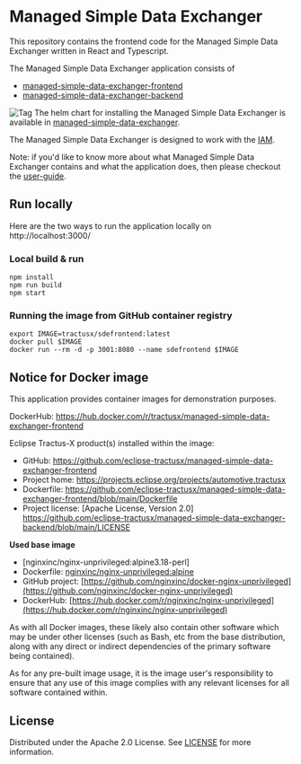 # Managed Simple Data Exchanger

This repository contains the frontend code for the Managed Simple Data Exchanger written in React and Typescript.

The Managed Simple Data Exchanger application consists of

- [managed-simple-data-exchanger-frontend](https://github.com/eclipse-tractusx/managed-simple-data-exchanger-frontend)
- [managed-simple-data-exchanger-backend](https://github.com/eclipse-tractusx/managed-simple-data-exchanger-backend)

![Tag](https://img.shields.io/static/v1?label=&message=LeadingRepository&color=green&style=flat) The helm chart for installing the Managed Simple Data Exchanger is available in [managed-simple-data-exchanger](https://github.com/eclipse-tractusx/managed-simple-data-exchanger).

The Managed Simple Data Exchanger is designed to work with the [IAM](https://github.com/eclipse-tractusx/portal-iam).

Note: if you'd like to know more about what Managed Simple Data Exchanger contains and what the application does, then please checkout the [user-guide](https://github.com/eclipse-tractusx/managed-simple-data-exchanger-frontend/blob/main/docs/user-guide/README.md).

## Run locally

Here are the two ways to run the application locally on http://localhost:3000/

### Local build & run

    npm install
    npm run build
    npm start

### Running the image from GitHub container registry

    export IMAGE=tractusx/sdefrontend:latest
    docker pull $IMAGE
    docker run --rm -d -p 3001:8080 --name sdefrontend $IMAGE

## Notice for Docker image

This application provides container images for demonstration purposes.

DockerHub: https://hub.docker.com/r/tractusx/managed-simple-data-exchanger-frontend 

Eclipse Tractus-X product(s) installed within the image:

- GitHub: https://github.com/eclipse-tractusx/managed-simple-data-exchanger-frontend
- Project home: https://projects.eclipse.org/projects/automotive.tractusx
- Dockerfile: https://github.com/eclipse-tractusx/managed-simple-data-exchanger-frontend/blob/main/Dockerfile
- Project license: [Apache License, Version 2.0] https://github.com/eclipse-tractusx/managed-simple-data-exchanger-backend/blob/main/LICENSE

**Used base image**
- [nginxinc/nginx-unprivileged:alpine3.18-perl]
- Dockerfile: [nginxinc/nginx-unprivileged:alpine](https://github.com/nginxinc/docker-nginx-unprivileged/blob/main/Dockerfile-alpine.template)
- GitHub project: [https://github.com/nginxinc/docker-nginx-unprivileged](https://github.com/nginxinc/docker-nginx-unprivileged)
- DockerHub: [https://hub.docker.com/r/nginxinc/nginx-unprivileged](https://hub.docker.com/r/nginxinc/nginx-unprivileged)

As with all Docker images, these likely also contain other software which may be under other licenses (such as Bash, etc from the base distribution, along with any direct or indirect dependencies of the primary software being contained).

As for any pre-built image usage, it is the image user's responsibility to ensure that any use of this image complies with any relevant licenses for all software contained within.

## License

Distributed under the Apache 2.0 License.
See [LICENSE](./LICENSE) for more information.